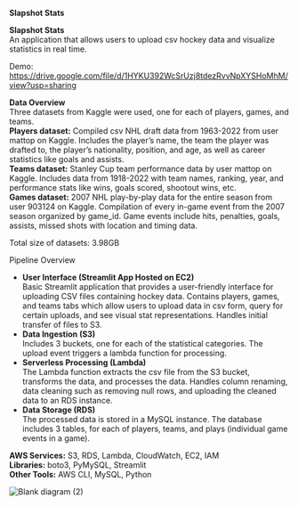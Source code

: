 <strong>Slapshot Stats</strong>

<strong>Slapshot Stats</strong> <br>
An application that allows users to upload csv hockey data and visualize statistics in real time.

Demo: https://drive.google.com/file/d/1HYKU392WcSrUzj8tdezRvvNpXYSHoMhM/view?usp=sharing 

<strong>Data Overview</strong> <br>
Three datasets from Kaggle were used, one for each of players, games, and teams. <br>
**Players dataset:** Compiled csv NHL draft data from 1963-2022 from user mattop on Kaggle. Includes the player’s name, the team the player was drafted to, the player’s nationality, position, and age, as well as career statistics like goals and assists. <br>
**Teams dataset:** Stanley Cup team performance data by user mattop on Kaggle. Includes data from 1918-2022 with team names, ranking, year, and performance stats like wins, goals scored, shootout wins, etc.<br>
**Games dataset:** 2007 NHL play-by-play data for the entire season from user 903124 on Kaggle. Compilation of every in-game event from the 2007 season organized by game_id. Game events include hits, penalties, goals, assists, missed shots with location and timing data.<br>

Total size of datasets: 3.98GB

Pipeline Overview
- **User Interface (Streamlit App Hosted on EC2)** <br>
Basic Streamlit application that provides a user-friendly interface for uploading CSV files containing hockey data.
Contains players, games, and teams tabs which allow users to upload data in csv form, query for certain uploads, and see visual stat representations.
Handles initial transfer of files to S3.
- **Data Ingestion (S3)** <br>
Includes 3 buckets, one for each of the statistical categories.
The upload event triggers a lambda function for processing.
- **Serverless Processing (Lambda)** <br>
The Lambda function extracts the csv file from the S3 bucket, transforms the data, and processes the data.
Handles column renaming, data cleaning such as removing null rows, and uploading the cleaned data to an RDS instance.
- **Data Storage (RDS)** <br>
The processed data is stored in a MySQL instance. The database includes 3 tables, for each of players, teams, and plays (individual game events in a game).

**AWS Services:** S3, RDS, Lambda, CloudWatch, EC2, IAM <br>
**Libraries:** boto3, PyMySQL, Streamlit <br>
**Other Tools:** AWS CLI, MySQL, Python <br>

![Blank diagram (2)](https://github.com/user-attachments/assets/13eb3797-a4d6-4d82-b002-1c08a7e1922e)

